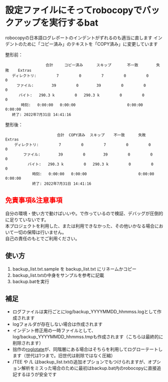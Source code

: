 # 設定ファイルにそってrobocopyでバックアップを実行するbat

robocopyの日本語ログレポートのインデントがずれるのも適当に直します
インデントのために「コピー済み」のテキストを「COPY済み」に変更しています

整形前：

	                  合計     コピー済み      スキップ       不一致        失敗    Extras
	   ディレクトリ:         7         0         7         0         0         0
	     ファイル:        39         0        39         0         0         0
	      バイト:   290.3 k         0   290.3 k         0         0         0
	       時刻:   0:00:00   0:00:00                       0:00:00   0:00:00
	   終了: 2022年7月31日 14:41:16

整形後：

	                       合計  COPY済み  スキップ    不一致      失敗    Extras 
	    ディレクトリ:         7         0         7         0         0         0 
	        ファイル:        39         0        39         0         0         0 
	          バイト:   290.3 k         0   290.3 k         0         0         0 
	            時刻:   0:00:00   0:00:00                       0:00:00   0:00:00 
	            終了: 2022年7月31日 14:41:16 

## <span style="color:red">免責事項&注意事項</span>

自分の環境・使い方で動けばいいや。で作っているので検証、デバッグが圧倒的に足りていないです。  
本プロジェクトを利用した、または利用できなかった、その他いかなる場合において一切の保障は行いません。  
自己の責任のもとでご利用ください。

## 使い方

1. backup_list.txt.sample を backup_list.txt にリネームかコピー
1. backup_list.txtの中身をサンプルを参考に記載
1. backup.batを実行

## 補足

- ログファイルは実行ごとにlog/backup_YYYYMMDD_hhmmss.logとして作成されます
- logフォルダが存在しない場合は作成されます
- インデント修正用の一時ファイルとして、log/backup_YYYYMMDD_hhmmss.tmpも作成されます（こちらは最終的に削除されます）
- 拙作の[roglotate](https://github.com/gachuchu/roglotate)が、同階層にある場合はそちらを利用してログローテートします（世代は1つまで。旧世代は削除ではなく圧縮）
- /TEE や /L はbackup_list.txtの追加オプションでもつけられますが、オプション解析をミスった場合のために最初はbackup.bat内のrobocopyに直接追記するほうが安全です
